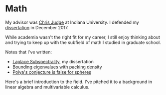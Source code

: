 # Math

My advisor was [Chris Judge](https://cjudge.pages.iu.edu) at Indiana University. I defended my [dissertation](dissertation.md) in December 2017.

While academia wasn't the right fit for my career, I still enjoy thinking about and trying to keep up with the subfield of math I studied in graduate school.

Notes that I've written:
- [Laplace Subspectrality](dissertation.md), my dissertation
- [Bounding eigenvalues with packing density](packing_density.md)
- [Polya's conjecture is false for spheres](spheres.md)

Here's a brief introduction to the field. I've pitched it to a background in linear algebra and multivariable calculus.